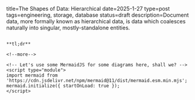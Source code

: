 title=The Shapes of Data: Hierarchical
date=2025-1-27
type=post
tags=engineering, storage, database
status=draft
description=Document data, more formally known as hierarchical data, is data which coalesces naturally into singular, mostly-standalone entities.
~~~~~~

**tl;dr** 

<!--more-->

<!-- Let's use some MermaidJS for some diagrams here, shall we? -->
<script type="module">
import mermaid from 'https://cdn.jsdelivr.net/npm/mermaid@11/dist/mermaid.esm.min.mjs';
mermaid.initialize({ startOnLoad: true });
</script>

